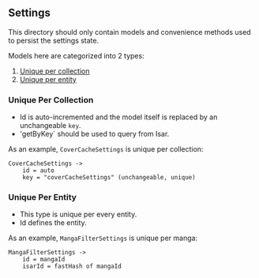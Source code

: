 ## Settings

This directory should only contain models and convenience methods used to persist
the settings state.

Models here are categorized into 2 types:

1. [Unique per collection](###Unique-Per-Collection)
2. [Unique per entity](###Unique-Per-Entity)

### Unique Per Collection

-   Id is auto-incremented and the model itself is replaced by an unchangeable `key`.
-   'getByKey` should be used to query from Isar.

As an example, `CoverCacheSettings` is unique per collection:

```
CoverCacheSettings ->
    id = auto
    key = "coverCacheSettings" (unchangeable, unique)
```

### Unique Per Entity

-   This type is unique per every entity.
-   Id defines the entity.

As an example, `MangaFilterSettings` is unique per manga:

```
MangaFilterSettings ->
    id = mangaId
    isarId = fastHash of mangaId
```
